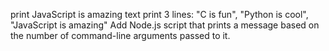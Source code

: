 print JavaScript is amazing text
print 3 lines: "C is fun", "Python is cool", "JavaScript is amazing"
Add Node.js script that prints a message based on the number of command-line arguments passed to it.
